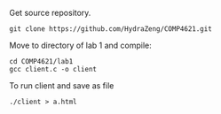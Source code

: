 Get source repository.
```
git clone https://github.com/HydraZeng/COMP4621.git
```

Move to directory of lab 1 and compile:
```
cd COMP4621/lab1
gcc client.c -o client
```

To run client and save as file
```
./client > a.html
```
